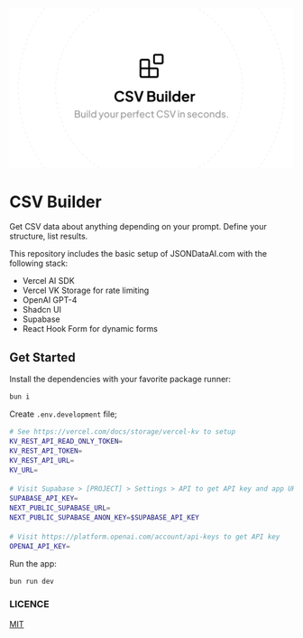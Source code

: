![og-image](./app/opengraph-image.jpg)

# CSV Builder

Get CSV data about anything depending on your prompt. Define your structure, list results.

This repository includes the basic setup of JSONDataAI.com with the following stack:

- Vercel AI SDK
- Vercel VK Storage for rate limiting
- OpenAI GPT-4
- Shadcn UI
- Supabase
- React Hook Form for dynamic forms

## Get Started

Install the dependencies with your favorite package runner:

```sh
bun i
```

Create `.env.development` file;

```sh
# See https://vercel.com/docs/storage/vercel-kv to setup
KV_REST_API_READ_ONLY_TOKEN=
KV_REST_API_TOKEN=
KV_REST_API_URL=
KV_URL=

# Visit Supabase > [PROJECT] > Settings > API to get API key and app URL
SUPABASE_API_KEY=
NEXT_PUBLIC_SUPABASE_URL=
NEXT_PUBLIC_SUPABASE_ANON_KEY=$SUPABASE_API_KEY

# Visit https://platform.openai.com/account/api-keys to get API key
OPENAI_API_KEY=
```

Run the app:

```sh
bun run dev
```

### LICENCE

[MIT](./LICENCE)
